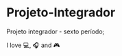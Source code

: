 # Projeto-Integrador
Projeto integrador - sexto  período;

I love :computer:, :headphones:  and :video_game:
